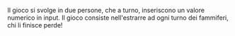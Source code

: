 Il gioco si svolge in due persone, che a turno, inseriscono un valore numerico in input. Il gioco consiste nell'estrarre ad ogni turno dei fammiferi, chi li finisce perde!